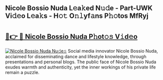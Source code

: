 ## Nicole Bossio Nuda L𝚎a𝚔ed N𝚞𝚍e - Part-UWK Vi𝚍𝚎o L𝚎a𝚔s - H𝚘𝚝 O𝚗𝚕yf𝚊ns P𝚑𝚘tos MfRyj

# <h2><a href="http://kfdhaj.oniu.top/?m=Nicole+Bossio+Nuda">🔗👉 🔴 Nicole Bossio Nuda P𝚑ot𝚘𝚜 V𝚒d𝚎o</a></h2>

[![Nicole Bossio Nuda Nu𝚍e𝚜](https://i.imgur.com/0qMVB7G.gif)](http://kfdhaj.oniu.top/?m=Nicole+Bossio+Nuda)
Social media innovator Nicole Bossio Nuda, acclaimed for disseminating dance and lifestyle knowledge, through presentations and personal blogs. The public face of Nicole Bossio Nuda exudes warmth and authenticity, yet the inner workings of his private life remain a puzzle.  
